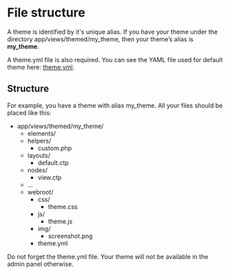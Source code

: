 # File structure

A theme is identified by it's unique alias. If you have your theme under the directory app/views/themed/my\_theme, then your theme’s alias is **my\_theme**.

A theme.yml file is also required. You can see the YAML file used for default theme here: [theme.yml](http://github.com/croogo/croogo/blob/master/webroot/theme.yml).

## Structure

For example, you have a theme with alias my_theme. All your files should be placed like this:

* app/views/themed/my_theme/
   * elements/
   * helpers/
      * custom.php
   * layouts/
      * default.ctp
   * nodes/
      * view.ctp
   * …
   * webroot/
      * css/
         * theme.css
      * js/
         * theme.js
      * img/
         * screenshot.png
      * theme.yml

Do not forget the theme.yml file. Your theme will not be available in the admin panel otherwise.